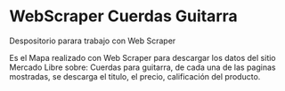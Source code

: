 # WebScraper Cuerdas Guitarra
Despositorio parara trabajo con Web Scraper

Es el Mapa realizado con Web Scraper para descargar los datos del sitio Mercado Libre sobre: Cuerdas para guitarra, de cada una de las paginas mostradas, se descarga el titulo, el precio, calificación del producto.
